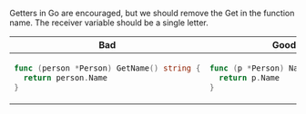 Getters in Go are encouraged, but we should remove the Get in the function name. The receiver variable should be a single letter.

<table>
<thead><tr><th>Bad</th><th>Good</th></tr></thead>
<tbody>
<tr><td>

```go
func (person *Person) GetName() string {
  return person.Name
}
```

</td><td>

```go
func (p *Person) Name() string {
  return p.Name
}
```
</td>
</tr>
</tbody>
</table>
